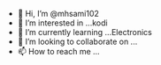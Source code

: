 - 👋 Hi, I’m @mhsami102
- 👀 I’m interested in ...kodi
- 🌱 I’m currently learning ...Electronics
- 💞️ I’m looking to collaborate on ...
- 📫 How to reach me ...

<!---
mhsami102/mhsami102 is a ✨ special ✨ repository because its `README.md` (this file) appears on your GitHub profile.
You can click the Preview link to take a look at your changes.
--->
